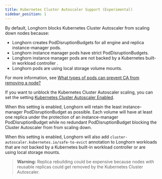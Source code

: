 ```yaml
---
title: Kubernetes Cluster Autoscaler Support (Experimental)
sidebar_position: 1
---
```


By default, Longhorn blocks Kubernetes Cluster Autoscaler from scaling down nodes because:
- Longhorn creates PodDisruptionBudgets for all engine and replica instance-manager pods.
- Longhorn instance manager pods have strict PodDisruptionBudgets.
- Longhorn instance manager pods are not backed by a Kubernetes built-in workload controller .
- Longhorn pods are using local storage volume mounts.

For more information, see [What types of pods can prevent CA from removing a node?](https://github.com/kubernetes/autoscaler/blob/master/cluster-autoscaler/FAQ.md#what-types-of-pods-can-prevent-ca-from-removing-a-node)

If you want to unblock the Kubernetes Cluster Autoscaler scaling, you can set the setting [Kubernetes Cluster Autoscaler Enabled](../references/settings#kubernetes-cluster-autoscaler-enabled-experimental).

When this setting is enabled, Longhorn will retain the least instance-manager PodDisruptionBudget as possible. Each volume will have at least one replica under the protection of an instance-manager PodDisruptionBudget while no redundant PodDisruptionBudget blocking the Cluster Autoscaler from from scaling down.

When this setting is enabled, Longhorn will also add `cluster-autoscaler.kubernetes.io/safe-to-evict` annotation to Longhorn workloads that are not backed by a Kubernetes built-in workload controller or are using local storage mounts.

> **Warning:** Replica rebuilding could be expensive because nodes with reusable replicas could get removed by the Kubernetes Cluster Autoscaler.
